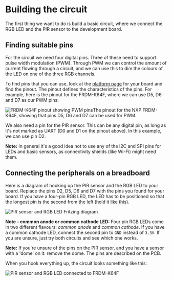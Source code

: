 # Building the circuit

The first thing we want to do is build a basic circuit, where we connect the RGB LED and the PIR sensor to the development board.

## Finding suitable pins

For the circuit we need four digital pins. Three of these need to support pulse width modulation (PWM). Through PWM we can control the amount of current flowing through a circuit, and we can use this to dim the colours of the LED on one of the three RGB channels.

To find pins that you can use, look at the [platform page](https://developer.mbed.org/platforms/) for your board and find the pinout. The pinout defines the characteristics of the pins. For example, here is the pinout for the FRDM-K64F, where we can use D5, D6 and D7 as our PWM pins:

<span class="images">![FRDM-K64F pinout showing PWM pins](assets/lights3.png)<span>The pinout for the NXP FRDM-K64F, showing that pins D5, D6 and D7 can be used for PWM.</span></span>

We also need a pin for the PIR sensor. This can be any digital pin, as long as it's not marked as UART (D0 and D1 on the pinout above). In this example, we can use pin D2.

<span class="notes">**Note:** In general it's a good idea not to use any of the I2C and SPI pins for LEDs and basic sensors, as connectivity shields (like Wi-Fi) might need them.</span>

## Connecting the peripherals on a breadboard

Here is a diagram of hooking up the PIR sensor and the RGB LED to your board. Replace the pins D2, D5, D6 and D7 with the pins you found for your board. If you have a four-pin RGB LED, the LED has to be positioned so that the longest pin is the second from the left (hold it [like this](http://howtomechatronics.com/wp-content/uploads/2015/09/RGB-LED.png?28ea0f)).

<span class="images">![PIR sensor and RGB LED Fritzing diagram](assets/lights4.png)</span>

<span class="notes">**Note - common anode or common cathode LED:** Four pin RGB LEDs come in two different flavours: *common anode* and *common cathode*. If you have a common cathode LED, connect the second pin to `GND` instead of `3.3V`. If you are unsure, just try both circuits and see which one works.</span>

<span class="notes">**Note:** If you're unsure of the pins on the PIR sensor, and you have a sensor with a 'dome' on it: remove the dome. The pins are described on the PCB.</span>

When you hook everything up, the circuit looks something like this:

<span class="images">![PIR sensor and RGB LED connected to FRDM-K64F](assets/lights5.png)</span>

